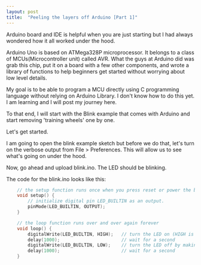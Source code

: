 ```yaml
---
layout: post
title:  "Peeling the layers off Arduino [Part 1]"
---
```


Arduino board and IDE is helpful when you are just starting but I had always wondered how it all worked under the hood.

Arduino Uno is based on ATMega328P microprocessor. It belongs to a class of MCUs(Microcontroller unit) called AVR. What the guys at Arduino did was grab this chip, put it on a board with a few other components, and wrote a library of functions to help beginners get started without worrying about low level details.

My goal is to be able to program a MCU directly using C programming language without relying on Arduino Library. I don't know how to do this yet. I am learning and I will post my journey here.

To that end, I will start with the Blink example that comes with Arduino and start removing 'training wheels' one by one.

Let's get started.
  
 I am going to open the blink example sketch but before we do that, let's turn on the verbose output
 from File > Preferences. This will allow us to see what's going on under the hood.
  
 Now, go ahead and upload blink.ino. The LED should be blinking.
  
 The code for the blink.ino looks like this:
```c
    // the setup function runs once when you press reset or power the board
    void setup() {
        // initialize digital pin LED_BUILTIN as an output.
        pinMode(LED_BUILTIN, OUTPUT);
    }

    // the loop function runs over and over again forever
    void loop() {
        digitalWrite(LED_BUILTIN, HIGH);   // turn the LED on (HIGH is the voltage level)
        delay(1000);                       // wait for a second
        digitalWrite(LED_BUILTIN, LOW);    // turn the LED off by making the voltage LOW
        delay(1000);                       // wait for a second
    } 
```







